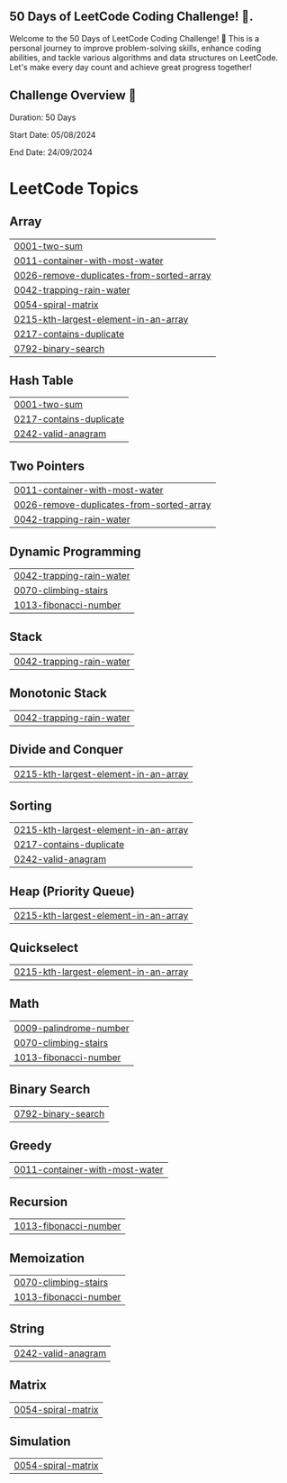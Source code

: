 ## 50 Days of LeetCode Coding Challenge! 🎯.
Welcome to the 50 Days of LeetCode Coding Challenge! 🎉 This is a personal journey to improve problem-solving skills, enhance coding abilities, and tackle various algorithms and data structures on LeetCode. Let's make every day count and achieve great progress together!

## Challenge Overview 🔄
Duration: 50 Days

Start Date: 05/08/2024

End Date: 24/09/2024

<!---LeetCode Topics Start-->
# LeetCode Topics
## Array
|  |
| ------- |
| [0001-two-sum](https://github.com/AakritiShory/Leetcode-Daily-Problems/tree/master/0001-two-sum) |
| [0011-container-with-most-water](https://github.com/AakritiShory/Leetcode-Daily-Problems/tree/master/0011-container-with-most-water) |
| [0026-remove-duplicates-from-sorted-array](https://github.com/AakritiShory/Leetcode-Daily-Problems/tree/master/0026-remove-duplicates-from-sorted-array) |
| [0042-trapping-rain-water](https://github.com/AakritiShory/Leetcode-Daily-Problems/tree/master/0042-trapping-rain-water) |
| [0054-spiral-matrix](https://github.com/AakritiShory/Leetcode-Daily-Problems/tree/master/0054-spiral-matrix) |
| [0215-kth-largest-element-in-an-array](https://github.com/AakritiShory/Leetcode-Daily-Problems/tree/master/0215-kth-largest-element-in-an-array) |
| [0217-contains-duplicate](https://github.com/AakritiShory/Leetcode-Daily-Problems/tree/master/0217-contains-duplicate) |
| [0792-binary-search](https://github.com/AakritiShory/Leetcode-Daily-Problems/tree/master/0792-binary-search) |
## Hash Table
|  |
| ------- |
| [0001-two-sum](https://github.com/AakritiShory/Leetcode-Daily-Problems/tree/master/0001-two-sum) |
| [0217-contains-duplicate](https://github.com/AakritiShory/Leetcode-Daily-Problems/tree/master/0217-contains-duplicate) |
| [0242-valid-anagram](https://github.com/AakritiShory/Leetcode-Daily-Problems/tree/master/0242-valid-anagram) |
## Two Pointers
|  |
| ------- |
| [0011-container-with-most-water](https://github.com/AakritiShory/Leetcode-Daily-Problems/tree/master/0011-container-with-most-water) |
| [0026-remove-duplicates-from-sorted-array](https://github.com/AakritiShory/Leetcode-Daily-Problems/tree/master/0026-remove-duplicates-from-sorted-array) |
| [0042-trapping-rain-water](https://github.com/AakritiShory/Leetcode-Daily-Problems/tree/master/0042-trapping-rain-water) |
## Dynamic Programming
|  |
| ------- |
| [0042-trapping-rain-water](https://github.com/AakritiShory/Leetcode-Daily-Problems/tree/master/0042-trapping-rain-water) |
| [0070-climbing-stairs](https://github.com/AakritiShory/Leetcode-Daily-Problems/tree/master/0070-climbing-stairs) |
| [1013-fibonacci-number](https://github.com/AakritiShory/Leetcode-Daily-Problems/tree/master/1013-fibonacci-number) |
## Stack
|  |
| ------- |
| [0042-trapping-rain-water](https://github.com/AakritiShory/Leetcode-Daily-Problems/tree/master/0042-trapping-rain-water) |
## Monotonic Stack
|  |
| ------- |
| [0042-trapping-rain-water](https://github.com/AakritiShory/Leetcode-Daily-Problems/tree/master/0042-trapping-rain-water) |
## Divide and Conquer
|  |
| ------- |
| [0215-kth-largest-element-in-an-array](https://github.com/AakritiShory/Leetcode-Daily-Problems/tree/master/0215-kth-largest-element-in-an-array) |
## Sorting
|  |
| ------- |
| [0215-kth-largest-element-in-an-array](https://github.com/AakritiShory/Leetcode-Daily-Problems/tree/master/0215-kth-largest-element-in-an-array) |
| [0217-contains-duplicate](https://github.com/AakritiShory/Leetcode-Daily-Problems/tree/master/0217-contains-duplicate) |
| [0242-valid-anagram](https://github.com/AakritiShory/Leetcode-Daily-Problems/tree/master/0242-valid-anagram) |
## Heap (Priority Queue)
|  |
| ------- |
| [0215-kth-largest-element-in-an-array](https://github.com/AakritiShory/Leetcode-Daily-Problems/tree/master/0215-kth-largest-element-in-an-array) |
## Quickselect
|  |
| ------- |
| [0215-kth-largest-element-in-an-array](https://github.com/AakritiShory/Leetcode-Daily-Problems/tree/master/0215-kth-largest-element-in-an-array) |
## Math
|  |
| ------- |
| [0009-palindrome-number](https://github.com/AakritiShory/Leetcode-Daily-Problems/tree/master/0009-palindrome-number) |
| [0070-climbing-stairs](https://github.com/AakritiShory/Leetcode-Daily-Problems/tree/master/0070-climbing-stairs) |
| [1013-fibonacci-number](https://github.com/AakritiShory/Leetcode-Daily-Problems/tree/master/1013-fibonacci-number) |
## Binary Search
|  |
| ------- |
| [0792-binary-search](https://github.com/AakritiShory/Leetcode-Daily-Problems/tree/master/0792-binary-search) |
## Greedy
|  |
| ------- |
| [0011-container-with-most-water](https://github.com/AakritiShory/Leetcode-Daily-Problems/tree/master/0011-container-with-most-water) |
## Recursion
|  |
| ------- |
| [1013-fibonacci-number](https://github.com/AakritiShory/Leetcode-Daily-Problems/tree/master/1013-fibonacci-number) |
## Memoization
|  |
| ------- |
| [0070-climbing-stairs](https://github.com/AakritiShory/Leetcode-Daily-Problems/tree/master/0070-climbing-stairs) |
| [1013-fibonacci-number](https://github.com/AakritiShory/Leetcode-Daily-Problems/tree/master/1013-fibonacci-number) |
## String
|  |
| ------- |
| [0242-valid-anagram](https://github.com/AakritiShory/Leetcode-Daily-Problems/tree/master/0242-valid-anagram) |
## Matrix
|  |
| ------- |
| [0054-spiral-matrix](https://github.com/AakritiShory/Leetcode-Daily-Problems/tree/master/0054-spiral-matrix) |
## Simulation
|  |
| ------- |
| [0054-spiral-matrix](https://github.com/AakritiShory/Leetcode-Daily-Problems/tree/master/0054-spiral-matrix) |
<!---LeetCode Topics End-->
